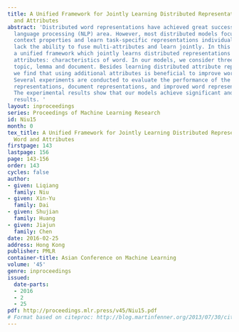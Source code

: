 ```yaml
---
title: A Unified Framework for Jointly Learning Distributed Representations of Word
  and Attributes
abstract: 'Distributed word representations have achieved great success in natural
  language processing (NLP) area. However, most distributed models focus on local
  context properties and learn task-specific representations individually, therefore
  lack the ability to fuse multi-attributes and learn jointly. In this paper, we propose
  a unified framework which jointly learns distributed representations of word and
  attributes: characteristics of word. In our models, we consider three types of attributes:
  topic, lemma and document. Besides learning distributed attribute representations,
  we find that using additional attributes is beneficial to improve word representations.
  Several experiments are conducted to evaluate the performance of the learned topic
  representations, document representations, and improved word representations, respectively.
  The experimental results show that our models achieve significant and competitive
  results. '
layout: inproceedings
series: Proceedings of Machine Learning Research
id: Niu15
month: 0
tex_title: A Unified Framework for Jointly Learning Distributed Representations of
  Word and Attributes
firstpage: 143
lastpage: 156
page: 143-156
order: 143
cycles: false
author:
- given: Liqiang
  family: Niu
- given: Xin-Yu
  family: Dai
- given: Shujian
  family: Huang
- given: Jiajun
  family: Chen
date: 2016-02-25
address: Hong Kong
publisher: PMLR
container-title: Asian Conference on Machine Learning
volume: '45'
genre: inproceedings
issued:
  date-parts:
  - 2016
  - 2
  - 25
pdf: http://proceedings.mlr.press/v45/Niu15.pdf
# Format based on citeproc: http://blog.martinfenner.org/2013/07/30/citeproc-yaml-for-bibliographies/
---
```

